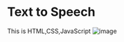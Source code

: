 # Text to Speech
This is HTML,CSS,JavaScript
![image](https://github.com/user-attachments/assets/879f2a02-1468-4fc2-a4e9-788fd0791a69)
